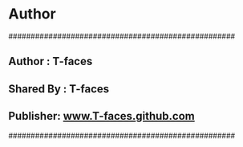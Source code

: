 # Author

###################################################
##        Author : T-faces                	 ##
## 		Shared By : T-faces				 ##
##  Publisher: www.T-faces.github.com                ##
###################################################

